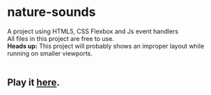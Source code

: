 # nature-sounds
A project using HTML5, CSS Flexbox and Js event handlers
<br>
All files in this project are free to use.
<br>
<strong>Heads up:</strong> This project will probably shows an improper layout while running on smaller viewports.
<br>
<br>
<h2>Play it <a href="https://niknows.github.io/sounds-of-nature/.">here</a>.</h2>

